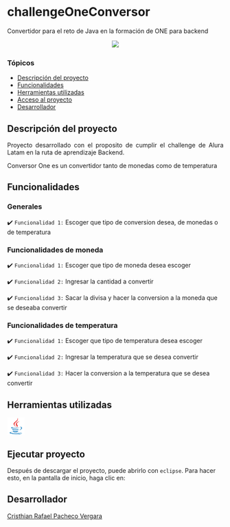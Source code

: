 # challengeOneConversor
Convertidor para el reto de Java en la formación de ONE para backend

<p align="center">
    <img src="https://img.shields.io/badge/Status-Terminado-green"/>
</p>

### Tópicos

- [Descripción del proyecto](#descripción-del-proyecto)
- [Funcionalidades](#funcionalidades)
- [Herramientas utilizadas](#herramientas-utilizadas)
- [Acceso al proyecto](#acceso-al-proyecto)
- [Desarrollador](#desarrollador)

## Descripción del proyecto

<p align="justify">
Proyecto desarrollado con el proposito de cumplir el challenge de Alura Latam en la ruta de aprendizaje Backend.

Conversor One es un convertidor tanto de monedas como de temperatura

## Funcionalidades

### Generales

:heavy_check_mark: `Funcionalidad 1:` Escoger que tipo de conversion desea, de monedas o de temperatura

### Funcionalidades de moneda

:heavy_check_mark: `Funcionalidad 1:` Escoger que tipo de moneda desea escoger

:heavy_check_mark: `Funcionalidad 2:` Ingresar la cantidad a convertir

:heavy_check_mark: `Funcionalidad 3:` Sacar la divisa y hacer la conversion a la moneda que se deseaba convertir

### Funcionalidades de temperatura

:heavy_check_mark: `Funcionalidad 1:` Escoger que tipo de temperatura desea escoger

:heavy_check_mark: `Funcionalidad 2:` Ingresar la temperatura que se desea convertir

:heavy_check_mark: `Funcionalidad 3:` Hacer la conversion a la temperatura que se desea convertir

## Herramientas utilizadas

<a href="https://www.java.com" target="_blank"> <img src="https://raw.githubusercontent.com/devicons/devicon/master/icons/java/java-original.svg" alt="java" width="40" height="40"/> </a> 

## Ejecutar proyecto

Después de descargar el proyecto, puede abrirlo con `eclipse`. Para hacer esto, en la pantalla de inicio, haga clic en:

## Desarrollador

[Cristhian Rafael Pacheco Vergara](https://www.linkedin.com/in/crpachecov/)
